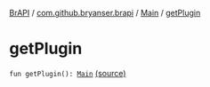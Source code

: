 [BrAPI](../../index.md) / [com.github.bryanser.brapi](../index.md) / [Main](index.md) / [getPlugin](./get-plugin.md)

# getPlugin

`fun getPlugin(): `[`Main`](index.md) [(source)](https://github.com/BryanSer/BrAPI/blob/ver-kotlin/src/main/kotlin/com/github/bryanser/brapi/Main.kt#L28)